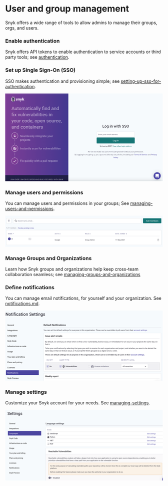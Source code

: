 # User and group management

Snyk offers a wide range of tools to allow admins to manage their groups, orgs, and users.

### Enable authentication

Snyk offers API tokens to enable authentication to service accounts or third party tools; see [authentication](authentication/ "mention").

### Set up Single Sign-On (SSO)

SSO makes authentication and provisioning simple; see [setting-up-sso-for-authentication](setting-up-sso-for-authentication/ "mention").

![](<../../.gitbook/assets/image (264).png>)

### Manage users and permissions

You can manage users and permissions in your groups; See [managing-users-and-permissions](managing-users-and-permissions/ "mention").

![](<../../.gitbook/assets/image (245).png>)

### Manage Groups and Organizations

Learn how Snyk groups and organizations help keep cross-team collaboration seamless; see [managing-groups-and-organizations](managing-groups-and-organizations/ "mention")

### Define notifications

You can manage email notifications, for yourself and your organization. See [notifications.md](notifications.md "mention").

![](<../../.gitbook/assets/image (350) (1) (1).png>)

### Manage settings

Customize your Snyk account for your needs. See [managing-settings](managing-settings/ "mention").

![](<../../.gitbook/assets/image (246).png>)
